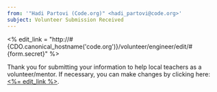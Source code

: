 ```yaml
---
from: '"Hadi Partovi (Code.org)" <hadi_partovi@code.org>'
subject: Volunteer Submission Received
---
```

<% edit_link = "http://#{CDO.canonical_hostname('code.org')}/volunteer/engineer/edit/#{form.secret}" %>

Thank you for submitting your information to help local teachers as a volunteer/mentor. If necessary, you can make changes by clicking here: [<%= edit_link %>](<%= edit_link %>).

